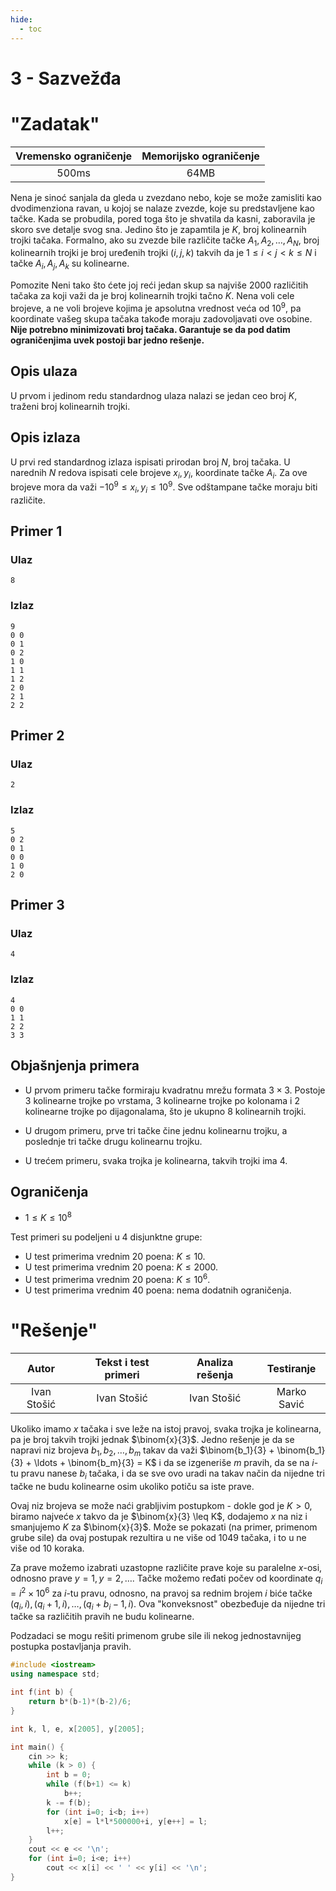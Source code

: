 ```yaml
---
hide:
  - toc
---
```


# 3 - Sazvežđa

#  "Zadatak"

| Vremensko ograničenje | Memorijsko ograničenje |
|:-:|:-:|
| 500ms | 64MB |


Nena je sinoć sanjala da gleda u zvezdano nebo, koje se može zamisliti kao dvodimenziona ravan, u kojoj se nalaze zvezde, koje su predstavljene kao tačke. Kada se probudila, pored toga što je shvatila da kasni, zaboravila je skoro sve detalje svog sna. Jedino što je zapamtila je $K$, broj kolinearnih trojki tačaka. Formalno, ako su zvezde bile različite tačke $A_1, A_2, \ldots, A_N$, broj kolinearnih trojki je broj uređenih trojki $(i,j,k)$ takvih da je $1 \leq i < j < k \leq N$ i tačke $A_i, A_j, A_k$ su kolinearne.

Pomozite Neni tako što ćete joj reći jedan skup sa najviše $2000$ različitih tačaka za koji važi da je broj kolinearnih trojki tačno $K$. Nena voli cele brojeve, a ne voli brojeve kojima je apsolutna vrednost veća od $10^9$, pa koordinate vašeg skupa tačaka takođe moraju zadovoljavati ove osobine. **Nije potrebno minimizovati broj tačaka. Garantuje se da pod datim ograničenjima uvek postoji bar jedno rešenje.**

## Opis ulaza

U prvom i jedinom redu standardnog ulaza nalazi se jedan ceo broj $K$, traženi broj kolinearnih trojki.

## Opis izlaza

U prvi red standardnog izlaza ispisati prirodan broj $N$, broj tačaka. U narednih $N$ redova ispisati cele brojeve $x_i, y_i$, koordinate tačke $A_i$. Za ove brojeve mora da važi $-10^9 \leq x_i, y_i \leq 10^9$. Sve odštampane tačke moraju biti različite.

## Primer 1

### Ulaz

```
8
```

### Izlaz

```
9
0 0
0 1
0 2
1 0
1 1
1 2
2 0
2 1
2 2
```

## Primer 2

### Ulaz

```
2
```

### Izlaz

```
5
0 2
0 1
0 0
1 0
2 0
```

## Primer 3

### Ulaz

```
4
```

### Izlaz

```
4
0 0
1 1
2 2
3 3
```

## Objašnjenja primera

- U prvom primeru tačke formiraju kvadratnu mrežu formata $3 \times 3$. Postoje $3$ kolinearne trojke po vrstama, $3$ kolinearne trojke po kolonama i $2$ kolinearne trojke po dijagonalama, što je ukupno $8$ kolinearnih trojki.

- U drugom primeru, prve tri tačke čine jednu kolinearnu trojku, a poslednje tri tačke drugu kolinearnu trojku.

- U trećem primeru, svaka trojka je kolinearna, takvih trojki ima $4$.

## Ograničenja

- $1 \leq K \leq 10^8$

Test primeri su podeljeni u 4 disjunktne grupe:

- U test primerima vrednim 20 poena: $K \le 10$.
- U test primerima vrednim 20 poena: $K \leq 2000$.
- U test primerima vrednim 20 poena: $K \leq 10^6$.
- U test primerima vrednim 40 poena: nema dodatnih ograničenja.

#  "Rešenje"

| Autor | Tekst i test primeri | Analiza rеšenja | Testiranje |
|:-:|:-:|:-:|:-:|
| Ivan Stošić | Ivan Stošić | Ivan Stošić | Marko Savić |


Ukoliko imamo $x$ tačaka i sve leže na istoj pravoj, svaka trojka je kolinearna, pa je broj takvih trojki jednak $\binom{x}{3}$. Jedno rešenje je da se napravi niz brojeva $b_1, b_2, \ldots, b_m$ takav da važi $\binom{b_1}{3} + \binom{b_1}{3} + \ldots + \binom{b_m}{3} = K$ i da se izgeneriše $m$ pravih, da se na $i$-tu pravu nanese $b_i$ tačaka, i da se sve ovo uradi na takav način da nijedne tri tačke ne budu kolinearne osim ukoliko potiču sa iste prave.

Ovaj niz brojeva se može naći grabljivim postupkom - dokle god je $K > 0$, biramo najveće $x$ takvo da je $\binom{x}{3} \leq K$, dodajemo $x$ na niz i smanjujemo $K$ za $\binom{x}{3}$. Može se pokazati (na primer, primenom grube sile) da ovaj postupak rezultira u ne više od $1049$ tačaka, i to u ne više od $10$ koraka.

Za prave možemo izabrati uzastopne različite prave koje su paralelne $x$-osi, odnosno prave $y=1, y=2, \ldots$. Tačke možemo ređati počev od koordinate $q_i = i^2 \times 10^6$ za $i$-tu pravu, odnosno, na pravoj sa rednim brojem $i$ biće tačke ${(q_i, i)}, {(q_i+1, i)}, \ldots, {(q_i+b_i-1, i)}$. Ova "konveksnost" obezbeđuje da nijedne tri tačke sa različitih pravih ne budu kolinearne.

Podzadaci se mogu rešiti primenom grube sile ili nekog jednostavnijeg postupka postavljanja pravih.

``` cpp title="03_sazvezdja.cpp" linenums="1"
#include <iostream>
using namespace std;

int f(int b) {
	return b*(b-1)*(b-2)/6;
}

int k, l, e, x[2005], y[2005];

int main() {
	cin >> k;
	while (k > 0) {
		int b = 0;
		while (f(b+1) <= k)
			b++;
		k -= f(b);
		for (int i=0; i<b; i++)
			x[e] = l*l*500000+i, y[e++] = l;
		l++;
	}
	cout << e << '\n';
	for (int i=0; i<e; i++)
		cout << x[i] << ' ' << y[i] << '\n';
}
```
